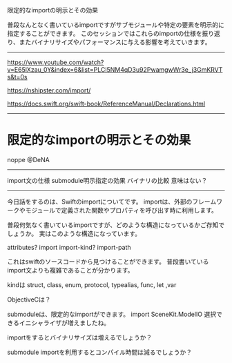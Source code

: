 限定的なimportの明示とその効果

普段なんとなく書いているimportですがサブモジュールや特定の要素を明示的に指定することができます。
このセッションではこれらのimportの仕様を振り返り、またバイナリサイズやパフォーマンスに与える影響を考えていきます。

---

https://www.youtube.com/watch?v=E65lXzau_0Y&index=6&list=PLCl5NM4qD3u92PwamgwWr3e_j3GmKRVTs&t=0s

https://nshipster.com/import/

https://docs.swift.org/swift-book/ReferenceManual/Declarations.html

---


# 限定的なimportの明示とその効果

noppe
@DeNA

---

import文の仕様
submodule明示指定の効果
バイナリの比較
意味はない？

---

今日話をするのは、Swiftのimportについてです。
importは、外部のフレームワークやモジュールで定義された関数やプロパティを呼び出す時に利用します。

普段何気なく書いているimportですが、どのような構造になっているかご存知でしょうか。
実はこのような構造になっています。

attributes? import import-kind? import-path

これはswiftのソースコードから見つけることができます。
普段書いているimport文よりも複雑であることが分かります。

kindは
struct, class, enum, protocol, typealias, func, let ,var

ObjectiveCは？

submoduleは、限定的なimportができます。
import SceneKit.ModelIO
選択できるイニシャライザが増えましたね。

importをするとバイナリサイズは増えるでしょうか？

submodule importを利用するとコンパイル時間は減るでしょうか？

